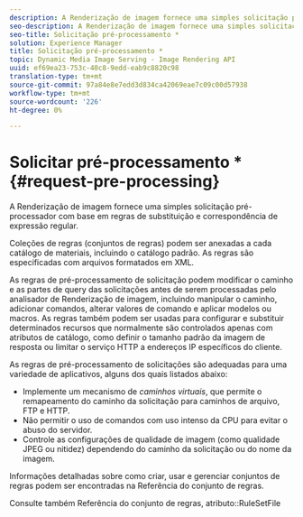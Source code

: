 ```yaml
---
description: A Renderização de imagem fornece uma simples solicitação pré-processador com base em regras de substituição e correspondência de expressão regular.
seo-description: A Renderização de imagem fornece uma simples solicitação pré-processador com base em regras de substituição e correspondência de expressão regular.
seo-title: Solicitação pré-processamento *
solution: Experience Manager
title: Solicitação pré-processamento *
topic: Dynamic Media Image Serving - Image Rendering API
uuid: ef69ea23-753c-40c8-9edd-eab9c8820c98
translation-type: tm+mt
source-git-commit: 97a84e8e7edd3d834ca42069eae7c09c00d57938
workflow-type: tm+mt
source-wordcount: '226'
ht-degree: 0%

---
```



# Solicitar pré-processamento *{#request-pre-processing}

A Renderização de imagem fornece uma simples solicitação pré-processador com base em regras de substituição e correspondência de expressão regular.

Coleções de regras (conjuntos de regras) podem ser anexadas a cada catálogo de materiais, incluindo o catálogo padrão. As regras são especificadas com arquivos formatados em XML.

As regras de pré-processamento de solicitação podem modificar o caminho e as partes de query das solicitações antes de serem processadas pelo analisador de Renderização de imagem, incluindo manipular o caminho, adicionar comandos, alterar valores de comando e aplicar modelos ou macros. As regras também podem ser usadas para configurar e substituir determinados recursos que normalmente são controlados apenas com atributos de catálogo, como definir o tamanho padrão da imagem de resposta ou limitar o serviço HTTP a endereços IP específicos do cliente.

As regras de pré-processamento de solicitações são adequadas para uma variedade de aplicativos, alguns dos quais listados abaixo:

* Implemente um mecanismo de *caminhos virtuais*, que permite o remapeamento do caminho da solicitação para caminhos de arquivo, FTP e HTTP.
* Não permitir o uso de comandos com uso intenso da CPU para evitar o abuso do servidor.
* Controle as configurações de qualidade de imagem (como qualidade JPEG ou nitidez) dependendo do caminho da solicitação ou do nome da imagem.

Informações detalhadas sobre como criar, usar e gerenciar conjuntos de regras podem ser encontradas na Referência do conjunto de regras.

Consulte também Referência do conjunto de regras, atributo::RuleSetFile
